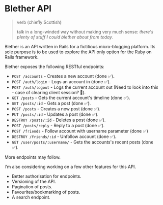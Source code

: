 # Blether API

> verb (chiefly Scottish)
> 
> talk in a long-winded way without making very much sense: _there's plenty of stuff I could blether about from today._

Blether is an API written in Rails for a fictitious micro-blogging platform. Its sole purpose is to be used to explore the API only option for the Ruby on Rails framework.

Blether exposes the following RESTful endpoints:

* `POST /accounts` - Creates a new account (done ✅).
* `POST /auth/login` - Logs an account in (done ✅).
* `POST /auth/logout` - Logs the current account out (Need to look into this - case of clearing client session? 👀).
* `GET /posts` - Gets the current account's timeline (done ✅).
* `GET /posts/:id` - Gets a post (done ✅).
* `POST /posts` - Creates a new post (done ✅).
* `PUT /posts/:id` - Updates a post (done ✅).
* `DESTROY /posts/:id` - Deletes a post (done ✅).
* `POST /posts/reply` - Reply to a post (done ✅).
* `POST /friends` - Follow account with username parameter (done ✅)
* `DESTROY /friends/:id` - Unfollow account (done ✅).
* `GET /user/posts/:username/` - Gets the accounts's recent posts (done ✅).

More endpoints may follow.

I'm also considering working on a few other features for this API.

* Better authorisation for endpoints.
* Versioning of the API.
* Pagination of posts.
* Favourites/bookmarking of posts.
* A search endpoint.